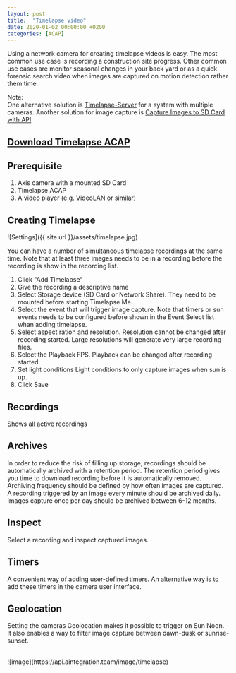 ```yaml
---
layout: post
title:  "Timelapse video"
date: 2020-01-02 00:00:00 +0200
categories: [ACAP]
---
```

Using a network camera for creating timelapse videos is easy.  The most common use case is recording a construction site progress.  Other common use cases are monitor seasonal changes in your back yard or as a quick forensic search video when images are captured on motion detection rather them time.

Note:  
One alternative solution is [Timelapse-Server](https://acap.juhlin.me/package/timelapse-server) for a system with multiple cameras. 
Another solution for image capture is [Capture Images to SD Card with API ](https://pandosme.github.io/node-red/2024/04/12/Image2SDCard.html)

## [Download Timelapse ACAP](https://acap.juhlin.me/package/timelapseme)

## Prerequisite
1. Axis camera with a mounted SD Card
2. Timelapse ACAP
3. A video player (e.g. VideoLAN or similar)

## Creating Timelapse
![Settings]({{ site.url }}/assets/timelapse.jpg)

You can have a number of simultaneous timelapse recordings at the same time.  Note that at least three images needs to be in a recording before the recording is show in the recording list.

1. Click "Add Timelapse"
2. Give the recording a descriptive name
3. Select Storage device (SD Card or Network Share).  They need to be mounted before starting Timelapse Me.
4. Select the event that will trigger image capture.  Note that timers or sun events needs to be configured before shown in the Event Select list whan adding timelapse.
5. Select aspect ration and resolution.  Resolution cannot be changed after recording started.  Large resolutions will generate very large recording files.
6. Select the Playback FPS.  Playback can be changed after recording started.
7. Set light conditions Light conditions to only capture images when sun is up.
8. Click Save

## Recordings 
Shows all active recordings

## Archives
In order to reduce the risk of filling up storage, recordings should be automatically archived with a retention period.
The retention period gives you time to download recording before it is automatically removed.
Archiving frequency should be defined by how often images are captured.  A recording triggered by an image every minute should be archived daily.
Images capture once per day should be archived between 6-12 months.

## Inspect
Select a recording and inspect captured images.

## Timers
A convenient way of adding user-defined timers.  An alternative way is to add these timers in the camera user interface.

## Geolocation
Setting the cameras Geolocation makes it possible to trigger on Sun Noon.  It also enables a way to filter image capture between dawn-dusk or sunrise-sunset.

<br/>
![image](https://api.aintegration.team/image/timelapse)
